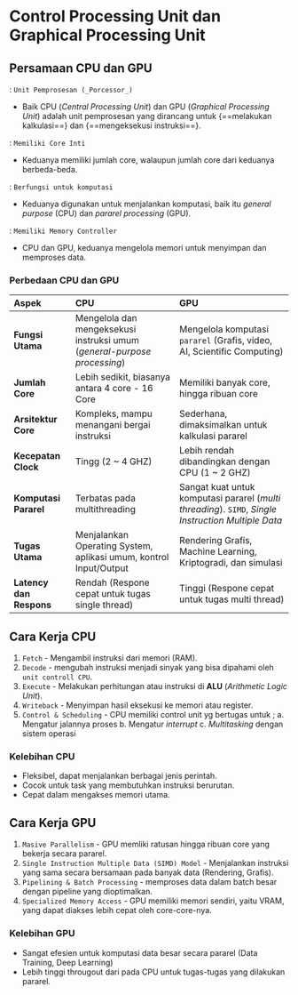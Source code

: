 # Control Processing Unit dan Graphical Processing Unit

## Persamaan CPU dan GPU

:   `Unit Pemprosesan (_Porcessor_)`

* Baik CPU (_Central Processing Unit_) dan GPU (_Graphical Processing Unit_) adalah unit pemprosesan yang dirancang untuk {==melakukan kalkulasi==} dan {==mengeksekusi instruksi==}.

:   `Memiliki Core Inti`

* Keduanya memiliki jumlah core, walaupun jumlah core dari keduanya berbeda-beda.

:   `Berfungsi untuk komputasi`

* Keduanya digunakan untuk menjalankan komputasi, baik itu _general purpose_ (CPU) dan _pararel processing_ (GPU).

:   `Memiliki Memory Controller`

* CPU dan GPU, keduanya mengelola memori untuk menyimpan dan memproses data.

### Perbedaan CPU dan GPU

| Aspek | CPU | GPU |
| :---- | :---- | :---- |
| **Fungsi Utama** | Mengelola dan mengeksekusi instruksi umum (_general-purpose processing_) | Mengelola komputasi `pararel` (Grafis, video, AI, Scientific Computing)|
| **Jumlah Core** | Lebih sedikit, biasanya antara 4 core - 16 Core | Memiliki banyak core, hingga ribuan core|
| **Arsitektur Core** | Kompleks, mampu menangani bergai instruksi | Sederhana, dimaksimalkan untuk kalkulasi pararel |
| **Kecepatan Clock** | Tingg (2 ~ 4 GHZ) | Lebih rendah dibandingkan dengan CPU (1 ~ 2 GHZ) |
| **Komputasi Pararel** | Terbatas pada multithreading | Sangat kuat untuk komputasi pararel (_multi threading_). `SIMD`, _Single Instruction Multiple Data_|
| **Tugas Utama** | Menjalankan Operating System, aplikasi umum, kontrol Input/Output | Rendering Grafis, Machine Learning, Kriptogradi, dan simulasi |
| **Latency dan Respons** | Rendah (Respone cepat untuk tugas single thread) | Tinggi (Respone cepat untuk tugas multi thread) |

## Cara Kerja CPU

1. `Fetch` - Mengambil instruksi dari memori (RAM).
2. `Decode` - mengubah instruksi menjadi sinyak yang bisa dipahami oleh `unit controll CPU`.
3. `Execute` - Melakukan perhitungan atau instruksi di **ALU** (_Arithmetic Logic Unit_).
4. `Writeback` - Menyimpan hasil eksekusi ke memori atau register.
5. `Control & Scheduling` - CPU memiliki control unit yg bertugas untuk ;
    a. Mengatur jalannya proses
    b. Mengatur _interrupt_
    c. _Multitasking_ dengan sistem operasi

### Kelebihan CPU

* Fleksibel, dapat menjalankan berbagai jenis perintah.
* Cocok untuk task yang membutuhkan instruksi berurutan.
* Cepat dalam mengakses memori utama.

## Cara Kerja GPU

1. `Masive Parallelism` - GPU memliki ratusan hingga ribuan core yang bekerja secara pararel.
2. `Single Instruction Multiple Data (SIMD) Model` - Menjalankan instruksi yang sama secara bersamaan pada banyak data (Rendering, Grafis).
3. `Pipelining & Batch Processing` - memproses data dalam batch besar dengan pipeline yang dioptimalkan.
4. `Specialized Memory Access` - GPU memiliki memori sendiri, yaitu VRAM, yang dapat diakses lebih cepat oleh core-core-nya.

### Kelebihan GPU

* Sangat efesien untuk komputasi data besar secara pararel (Data Training, Deep Learning)
* Lebih tinggi througout dari pada CPU untuk tugas-tugas yang dilakukan pararel.
